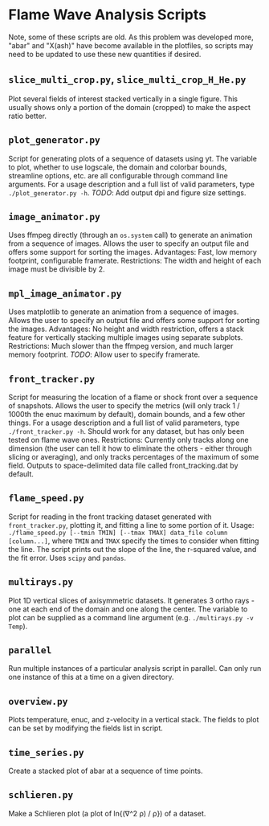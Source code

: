 # Flame Wave Analysis Scripts

Note, some of these scripts are old.  As this problem was developed
more, "abar" and "X(ash)" have become available in the plotfiles, so
scripts may need to be updated to use these new quantities if desired.

## `slice_multi_crop.py`, `slice_multi_crop_H_He.py`

Plot several fields of interest stacked vertically in a single figure.
This usually shows only a portion of the domain (cropped) to make
the aspect ratio better.

## `plot_generator.py`

Script for generating plots of a sequence of datasets using yt. The
variable to plot, whether to use logscale, the domain and colorbar
bounds, streamline options, etc. are all configurable through command
line arguments. For a usage description and a full list of valid
parameters, type `./plot_generator.py -h`. *TODO*: Add output dpi and
figure size settings.

## `image_animator.py`

Uses ffmpeg directly (through an `os.system` call) to generate an
animation from a sequence of images. Allows the user to specify an
output file and offers some support for sorting the images.
Advantages: Fast, low memory footprint, configurable
framerate. Restrictions: The width and height of each image must be
divisible by 2.

## `mpl_image_animator.py`

Uses matplotlib to generate an animation from a sequence of
images. Allows the user to specify an output file and offers some
support for sorting the images. Advantages: No height and width
restriction, offers a stack feature for vertically stacking multiple
images using separate subplots.  Restrictions: Much slower than the
ffmpeg version, and much larger memory footprint. *TODO*: Allow user
to specify framerate.

## `front_tracker.py`

Script for measuring the location of a flame or shock front over a
sequence of snapshots. Allows the user to specify the metrics (will
only track 1 / 1000th the enuc maximum by default), domain bounds, and
a few other things. For a usage description and a full list of valid
parameters, type `./front_tracker.py -h`. Should work for any dataset,
but has only been tested on flame wave ones.  Restrictions: Currently
only tracks along one dimension (the user can tell it how to eliminate
the others - either through slicing or averaging), and only tracks
percentages of the maximum of some field. Outputs to space-delimited
data file called front_tracking.dat by default.

## `flame_speed.py`

Script for reading in the front tracking dataset generated with
`front_tracker.py`, plotting it, and fitting a line to some portion of
it.  Usage: `./flame_speed.py [--tmin TMIN] [--tmax TMAX] data_file
column [column...]`, where `TMIN` and `TMAX` specify the times to
consider when fitting the line. The script prints out the slope of the
line, the r-squared value, and the fit error. Uses `scipy` and
`pandas`.

## `multirays.py`

Plot 1D vertical slices of axisymmetric datasets. It generates 3 ortho
rays - one at each end of the domain and one along the center. The
variable to plot can be supplied as a command line argument
(e.g. `./multirays.py -v Temp`).

## `parallel`

Run multiple instances of a particular analysis script in
parallel. Can only run one instance of this at a time on a given
directory.

## `overview.py`

Plots temperature, enuc, and z-velocity in a vertical stack. The
fields to plot can be set by modifying the fields list in script.

## `time_series.py`

Create a stacked plot of abar at a sequence of time points.

## `schlieren.py`

Make a Schlieren plot (a plot of ln{(∇^2 ρ) / ρ}) of a dataset.
